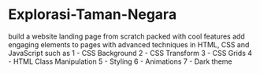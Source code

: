 # Explorasi-Taman-Negara
build a website landing page from scratch packed with cool features
add engaging elements to pages with advanced techniques in HTML, CSS and JavaScript such as 
1 - CSS Background
2 - CSS Transform
3 - CSS Grids
4 - HTML Class Manipulation
5 - Styling
6 - Animations 
7 - Dark theme
 
